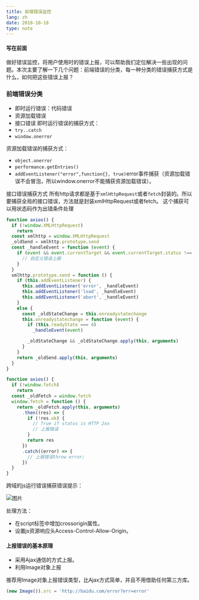 ```yaml
---
title: 前端错误监控
lang: zh
date: 2018-10-18
type: note
---
```


#### 写在前面

做好错误监控，将用户使用时的错误上报，可以帮助我们定位解决一些出现的问题。本次主要了解一下几个问题：前端错误的分类，每一种分类的错误捕获方式是什么，如何把这些错误上报？

### 前端错误分类

- 即时运行错误：代码错误
- 资源加载错误
- 接口错误
  即时运行错误的捕获方式：
- `try..catch`
- `window.onerror`

资源加载错误的捕获方式：

- `object.onerror`
- `performance.getEntries()`
- `addEventListener("error",function{}, true)`error事件捕获（资源加载错误不会冒泡，所以window.onerror不能捕获资源加载错误）。

接口错误捕获方式
所有http请求都是基于`xmlHttpRequest`或者`fetch`封装的。所以要捕获全局的接口错误，方法就是封装xmlHttpRequest或者fetch。
这个捕获可以用状态码作为出错条件处理

```js
function axios() {
  if (!window.XMLHttpRequest)
    return
  const xmlhttp = window.XMLHttpRequest
  _oldSend = xmlhttp.prototype.send
  const _handleEvent = function (event) {
    if (event && event.currentTarget && event.currentTarget.status !== 200) {
      // 自定义错误上报
    }
  }
  xmlhttp.prototype.send = function () {
    if (this.addEventListener) {
      this.addEventListener('error', _handleEvent)
      this.addEventListener('load', _handleEvent)
      this.addEventListener('abort', _handleEvent)
    }
    else {
      const _oldStateChange = this.onreadystatechange
      this.onreadystatechange = function (event) {
        if (this.readyState === 4)
          _handleEvent(event)

        _oldStateChange && _oldStateChange.apply(this, arguments)
      }
    }
    return _oldSend.apply(this, arguments)
  }
}
```

```js
function axios() {
  if (!window.fetch)
    return
  const _oldFetch = window.fetch
  window.fetch = function () {
    return _oldFetch.apply(this, arguments)
      .then((res) => {
        if (!res.ok) {
          // True if status is HTTP 2xx
          // 上报错误
        }
        return res
      })
      .catch((error) => {
        // 上报错误throw error;
      })
  }
}
```

跨域的js运行错误捕获错误提示：

![图片](https://static.ajiu9.cn/images/20240316133018d6be9j.png)

处理方法：

- 在script标签中增加crossorigin属性。
- 设置js资源响应头Access-Control-Allow-Origin。

#### 上报错误的基本原理

- 采用Ajax通信的方式上报。
- 利用Image对象上报

推荐用Image对象上报错误类型，比Ajax方式简单，并且不用借助任何第三方库。

```js
(new Image()).src = 'http://baidu.com/error?err=error'
```
